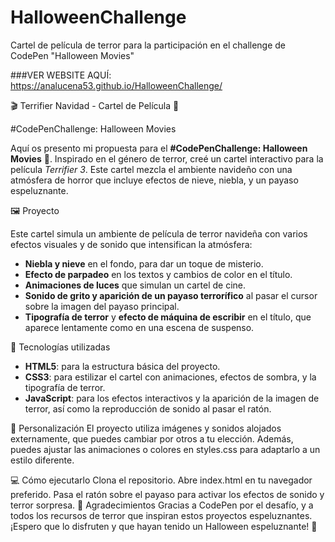 # HalloweenChallenge
Cartel de película de terror para la participación en el challenge de CodePen "Halloween Movies"

###VER WEBSITE AQUÍ: https://analucena53.github.io/HalloweenChallenge/

🎬 Terrifier Navidad - Cartel de Película 🎃

#CodePenChallenge: Halloween Movies 

Aquí os presento mi propuesta para el **#CodePenChallenge: Halloween Movies** 🎃. Inspirado en el género de terror, creé un cartel interactivo para la película *Terrifier 3*. Este cartel mezcla el ambiente navideño con una atmósfera de horror que incluye efectos de nieve, niebla, y un payaso espeluznante.

🖼️ Proyecto

Este cartel simula un ambiente de película de terror navideña con varios efectos visuales y de sonido que intensifican la atmósfera:

- **Niebla y nieve** en el fondo, para dar un toque de misterio.
- **Efecto de parpadeo** en los textos y cambios de color en el título.
- **Animaciones de luces** que simulan un cartel de cine.
- **Sonido de grito y aparición de un payaso terrorífico** al pasar el cursor sobre la imagen del payaso principal.
- **Tipografía de terror** y **efecto de máquina de escribir** en el título, que aparece lentamente como en una escena de suspenso.

🚀 Tecnologías utilizadas

- **HTML5**: para la estructura básica del proyecto.
- **CSS3**: para estilizar el cartel con animaciones, efectos de sombra, y la tipografía de terror.
- **JavaScript**: para los efectos interactivos y la aparición de la imagen de terror, así como la reproducción de sonido al pasar el ratón.

🎨 Personalización
El proyecto utiliza imágenes y sonidos alojados externamente, que puedes cambiar por otros a tu elección. Además, puedes ajustar las animaciones o colores en styles.css para adaptarlo a un estilo diferente.

💻 Cómo ejecutarlo
Clona el repositorio.
Abre index.html en tu navegador preferido.
Pasa el ratón sobre el payaso para activar los efectos de sonido y terror sorpresa.
🙏 Agradecimientos
Gracias a CodePen por el desafío, y a todos los recursos de terror que inspiran estos proyectos espeluznantes. ¡Espero que lo disfruten y que hayan tenido un Halloween espeluznante! 🎃



